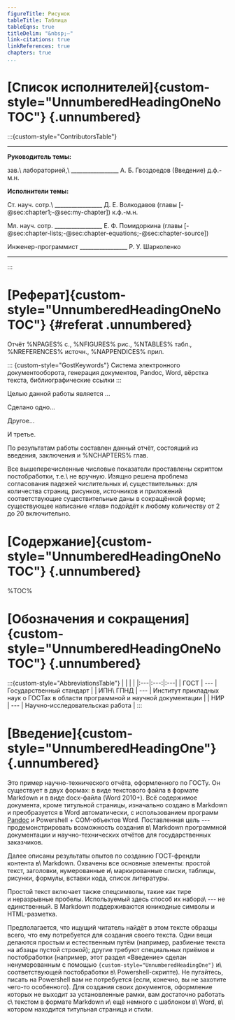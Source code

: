 ```yaml
---
figureTitle: Рисунок
tableTitle: Таблица
tableEqns: true
titleDelim: "&nbsp;–"
link-citations: true
linkReferences: true
chapters: true
...
```


# [Список исполнителей]{custom-style="UnnumberedHeadingOneNoTOC"} {.unnumbered}

:::{custom-style="ContributorsTable"}
 ----------------------  -----------------------------------  -------------------------
 **Руководитель темы:** 

 зав.\ лабораторией,\    \_\_\_\_\_\_\_\_\_\_\_\_\_\_\_\_\_   А. Б. Гвоздоедов (Введение)
 д.ф.-м.н.
 
 **Исполнители темы:**
 
 Ст. науч. сотр.\        \_\_\_\_\_\_\_\_\_\_\_\_\_\_\_\_\_   Д. Е. Волкодавов (главы [-@sec:chapter1;-@sec:my-chapter])
 к.ф.-м.н.
 
 Мл. науч. сотр.         \_\_\_\_\_\_\_\_\_\_\_\_\_\_\_\_\_   Е. Ф. Помидоркина (главы [-@sec:chapter-lists;-@sec:chapter-equations;-@sec:chapter-source])
 
 Инженер-программист     \_\_\_\_\_\_\_\_\_\_\_\_\_\_\_\_\_   Р. У. Шарколенко
 
 
--------------------------------------------------------------------------------
:::

# [Реферат]{custom-style="UnnumberedHeadingOneNoTOC"} {#referat .unnumbered}

Отчёт %NPAGES% с., %NFIGURES% рис., %NTABLES% табл., %NREFERENCES% источн., %NAPPENDICES% прил.

::: {custom-style="GostKeywords"}
Система электронного документооборота,
генерация документов,
Pandoc,
Word,
вёрстка текста,
библиографические ссылки
:::

Целью данной работы является ...

Сделано одно...

Другое...

И третье.

По результатам работы составлен данный отчёт, состоящий из введения, заключения
и %NCHAPTERS% глав.

Все вышеперечисленные числовые показатели проставлены скриптом постобработки,
т.е.\ не вручную. Изящно решена проблема согласования падежей числительных
и\ существительных: для количества страниц, рисунков, источников и приложений
соответствующие существительные даны в сокращённой форме; существующее написание
«глав» подойдёт к любому количеству от 2 до 20 включительно.

# [Содержание]{custom-style="UnnumberedHeadingOneNoTOC"} {.unnumbered}

%TOC%

# [Обозначения и сокращения]{custom-style="UnnumberedHeadingOneNoTOC"} {.unnumbered}

:::{custom-style="AbbreviationsTable"}
|    |     |    |
|:---|:---:|:---|
| ГОСТ | --- | Государственный стандарт |
| ИПН\ ГПНД | --- | Институт прикладных наук о ГОСТах в области программной и научной документации |
| НИР | --- | Научно-исследовательская работа |
:::
 
# [Введение]{custom-style="UnnumberedHeadingOne"} {.unnumbered}

Это пример научно-технического отчёта, оформленного по ГОСТу.
Он существует в двух формах: в виде текстового файла в формате Markdown
и в виде docx-файла (Word 2010+). Всё содержимое документа, кроме
титульной страницы, изначально создано в  Markdown и преобразуется в Word
автоматически, с использованием программ [Pandoc](http://pandoc.org)
и Powershell + COM-объектов Word.
Поставленная цель --- продемонстрировать возможность
создания в\ Markdown программной документации и научно-технических
отчётов для государственных заказчиков.

Далее описаны результаты опытов по созданию ГОСТ-френдли контента
в\ Markdown. Охвачены все основные элементы: простой текст, заголовки, нумерованные
и\ маркированные списки, таблицы, рисунки, формулы, вставки кода,
список литературы.

Простой текст включает также спецсимволы, такие как тире и неразрывные пробелы.
Используемый здесь способ их набора\ --- не единственный. В Markdown
поддерживаются юникодные символы и HTML-разметка.

Предполагается, что ищущий читатель найдёт в этом тексте образцы всего, что ему
потребуется для создания своего текста. Одни вещи делаются простым
и естественным путём (например, разбиение текста на абзацы пустой строкой);
другие требуют специальных приёмов и постобработки (например, этот раздел
«Введение» сделан ненумерованным с помощью
`{custom-style="UnnumberedHeadingOne"}` и\ соответствующей постобработки
в\ Powershell-скрипте). Не пугайтесь, писать на Powershell вам не потребуется
(если, конечно, вы не захотите чего-то особенного). Для создания своих
документов, оформление которых не выходит за установленные рамки, вам достаточно
работать с\ текстом в формате Markdown и\ ещё немного с шаблоном в\ Word,
в\ котором находится титульная страница и стили.
